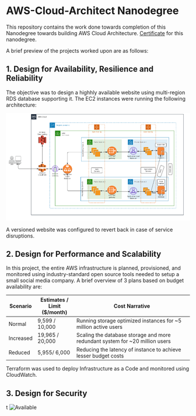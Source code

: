 # AWS-Cloud-Architect Nanodegree

This repository contains the work done towards completion of this Nanodegree towards building AWS Cloud Architecture. [Certificate](https://docs.github.com/en/github/writing-on-github/basic-writing-and-formatting-syntax)
for this nanodegree.

A brief preview of the projects worked upon are as follows:

## 1. Design for Availability, Resilience and Reliability

The objective was to design a highhly available website using multi-region RDS database supporting it. 
The EC2 instances were running the following architecture:

![Available](Design%20for%20Availability%2C%20Resilience%20and%20Reliability/screenshots/Highly%20available%20architecture.PNG)

A versioned website was configured to revert back in case of service disruptions.

## 2. Design for Performance and Scalability

In this project, the entire AWS infrastructure is planned, provisioned, and monitored using industry-standard open source tools needed to setup a small social media company. 
A brief overview of 3 plans based on budget availability are:

| Scenario | Estimates / Limit <br />  ($/month) | Cost Narrative |
| --- | --- | ---|
| Normal | 9,599 / 10,000 | Running storage optimized instances for ~5 million active users |
| Increased | 19,965 / 20,000 | Scaling the database storage and more redundant system for ~20 million users |
| Reduced | 5,955/ 6,000 | Reducing the latency of instance to achieve lesser budget costs |

Terraform was used to deploy Infrastructure as a Code and monitored using CloudWatch.

## 3. Design for Security

t
![Available](Design%20for%20Security/AWS-WebServiceDiagram-v1-insecure.PNG)

